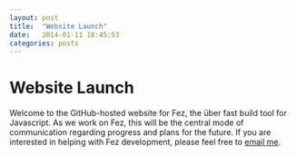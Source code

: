 ```yaml
---
layout: post
title:  "Website Launch"
date:   2014-01-11 18:45:53
categories: posts
---
```


Website Launch
===

Welcome to the GitHub-hosted website for Fez, the über fast build tool for Javascript. As we work on Fez, this will be the central mode of communication regarding progress and plans for the future. If you are interested in helping with Fez development, please feel free to [email me](mailto:isaacbwagner@gmail.com).